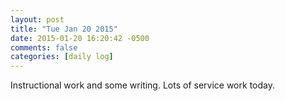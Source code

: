 ```yaml
---
layout: post
title: "Tue Jan 20 2015"
date: 2015-01-20 16:20:42 -0500
comments: false
categories: [daily log]
---
```


Instructional work and some writing. Lots of service work today.
